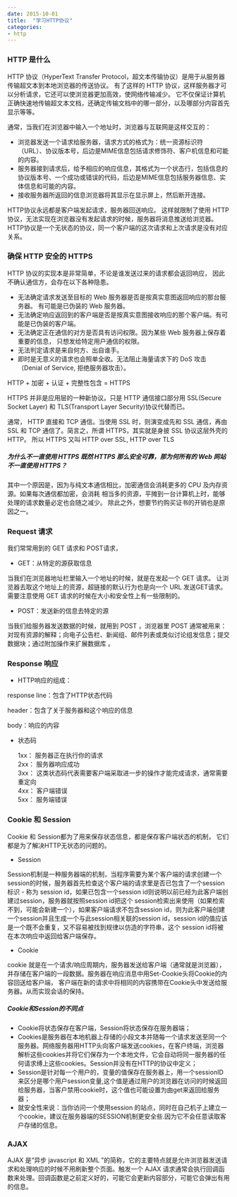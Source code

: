 ```yaml
---
date: 2015-10-01
title:  "学习HTTP协议"
categories:
- http
---
```


### HTTP 是什么

HTTP 协议（HyperText Transfer Protocol，超文本传输协议）是用于从服务器传输超文本到本地浏览器的传送协议。
有了这样的 HTTP 协议，这样服务器才可以分析请求，它还可以使浏览器更加高效，使网络传输减少。
它不仅保证计算机正确快速地传输超文本文档，还确定传输文档中的哪一部分，以及哪部分内容首先显示等等。


通常，当我们在浏览器中输入一个地址时，浏览器与互联网是这样交互的：

+ 浏览器发送一个请求给服务器，请求方式的格式为：统一资源标识符（URL）、协议版本号，后边是MIME信息包括请求修饰符、客户机信息和可能的内容。
+ 服务器接到请求后，给予相应的响应信息，其格式为一个状态行，包括信息的协议版本号、一个成功或错误的代码，后边是MIME信息包括服务器信息、实体信息和可能的内容。
+ 接收服务器所返回的信息浏览器将其显示在显示屏上，然后断开连接。

HTTP协议永远都是客户端发起请求，服务器回送响应。
这样就限制了使用 HTTP 协议，无法实现在浏览器没有发起请求的时候，服务器将消息推送给浏览器。
HTTP协议是一个无状态的协议，同一个客户端的这次请求和上次请求是没有对应关系。


### 确保 HTTP 安全的 HTTPS

HTTP 协议的实现本是非常简单，不论是谁发送过来的请求都会返回响应， 因此不确认通信方，会存在以下各种隐患。

+ 无法确定请求发送至目标的 Web 服务器是否是按真实意图返回响应的那台服务器。 有可能是已伪装的 Web 服务器。
+ 无法确定响应返回到的客户端是否是按真实意图接收响应的那个客户端。有可能是已伪装的客户端。
+ 无法确定正在通信的对方是否具有访问权限。因为某些 Web 服务器上保存着重要的信息， 只想发给特定用户通信的权限。
+ 无法判定请求是来自何方、出自谁手。
+ 即时是无意义的请求也会照单全收。无法阻止海量请求下的 DoS 攻击（Denial of Service, 拒绝服务器攻击）。

HTTP + 加密 + 认证 + 完整性包含 = HTTPS

HTTPS 并非是应用层的一种新协议。只是 HTTP 通信接口部分用 SSL(Secure Socket Layer) 和 TLS(Transport Layer Security)协议代替而已。

通常， HTTP 直接和 TCP 通信。当使用 SSL 时，则演变成先和 SSL 通信，再由 SSL 和 TCP 通信了。简言之，所谓 HTTPS，其实就是身披 SSL 协议这层外壳的 HTTP。
所以 HTTPS 又叫 HTTP over SSL, HTTP over TLS

##### 为什么不一直使用 HTTPS 既然 HTTPS 那么安全可靠，那为何所有的 Web 网站不一直使用 HTTPS？

其中一个原因是，因为与纯文本通信相比，加密通信会消耗更多的 CPU 及内存资源。如果每次通信都加密，会消耗 相当多的资源，平摊到一台计算机上时，能够处理的请求数量必定也会随之减少。
除此之外，想要节约购买证书的开销也是原因之一。

### Request 请求

我们常常用到的 GET 请求和 POST请求，

+ GET：从特定的源获取信息

当我们在浏览器地址栏里输入一个地址的时候，就是在发起一个 GET 请求。
让浏览器去取这个地址上的资源，超链接的默认行为也是向一个 URL 发送GET请求。
需要注意使用 GET 请求的时候在大小和安全性上有一些限制的。


+ POST：发送新的信息去特定的源

当我们给服务器发送数据的时候，就用到 POST ，浏览器里 POST 通常被用来：对现有资源的解释；向电子公告栏、新闻组、邮件列表或类似讨论组发信息；提交数据块；通过附加操作来扩展数据库 。

### Response 响应

+ HTTP响应的组成：

response line：包含了HTTP状态代码

header：包含了关于服务器和这个响应的信息

body：响应的内容

+ 状态码

   1xx：      服务器正在执行你的请求    
   2xx：      服务器响应成功    
   3xx：     这类状态码代表需要客户端采取进一步的操作才能完成请求，通常需要重定向    
   4xx：      客户端错误    
   5xx：      服务端错误   

### Cookie 和 Session

Cookie 和 Session都为了用来保存状态信息，都是保存客户端状态的机制，
它们都是为了解决HTTP无状态的问题的。

+ Session

Session机制是一种服务器端的机制，当程序需要为某个客户端的请求创建一个session的时候，服务器首先检查这个客户端的请求里是否已包含了一个session标识 - 称为 session id，如果已包含一个session id则说明以前已经为此客户端创建过session，服务器就按照session id把这个 session检索出来使用（如果检索不到，可能会新建一个），如果客户端请求不包含session id，则为此客户端创建一个session并且生成一个与此session相关联的session id，session id的值应该是一个既不会重复，又不容易被找到规律以仿造的字符串，这个 session id将被在本次响应中返回给客户端保存。

+ Cookie

cookie 就是在一个请求/响应周期内，服务器发送给客户端（通常就是浏览器），并存储在客户端的一段数据。服务器在响应消息中用Set-Cookie头将Cookie的内容回送给客户端，
客户端在新的请求中将相同的内容携带在Cookie头中发送给服务器。从而实现会话的保持。

##### Cookie和Session的不同点
+ Cookie将状态保存在客户端，Session将状态保存在服务器端；
+ Cookies是服务器在本地机器上存储的小段文本并随每一个请求发送至同一个服务器。网络服务器用HTTP头向客户端发送cookies，在客户终端，浏览器解析这些cookies并将它们保存为一个本地文件，它会自动将同一服务器的任何请求缚上这些cookies。Session并没有在HTTP的协议中定义；
+ Session是针对每一个用户的，变量的值保存在服务器上，用一个sessionID来区分是哪个用户session变量,这个值是通过用户的浏览器在访问的时候返回给服务器，当客户禁用cookie时，这个值也可能设置为由get来返回给服务器；
+ 就安全性来说：当你访问一个使用session 的站点，同时在自己机子上建立一个cookie，建议在服务器端的SESSION机制更安全些.因为它不会任意读取客户存储的信息。


### AJAX

AJAX 是“异步 javascript 和 XML ”的简称，它的主要特点就是允许浏览器发送请求和处理响应的时候不用刷新整个页面。触发一个 AJAX 请求通常会执行回调函数来处理。回调函数是之前定义好的，可能它会更新内容部分，可能它会弹出有用的信息。

